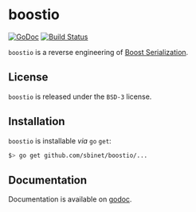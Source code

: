 # boostio

[![GoDoc](https://godoc.org/github.com/sbinet/boostio?status.svg)](https://godoc.org/github.com/sbinet/boostio)
[![Build Status](https://travis-ci.org/sbinet/boostio.svg?branch=master)](https://travis-ci.org/sbinet/boostio)

`boostio` is a reverse engineering of [Boost Serialization](https://theboostcpplibraries.com/boost.serialization).

## License

`boostio` is released under the `BSD-3` license.

## Installation

`boostio` is installable _via_ `go` `get`:

```sh
$> go get github.com/sbinet/boostio/...
```

## Documentation

Documentation is available on [godoc](https://godoc.org/github.com/sbinet/boostio).
